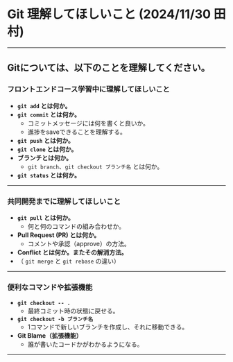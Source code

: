# Git 理解してほしいこと  (**2024/11/30 田村**)

---

## Gitについては、以下のことを理解してください。

### フロントエンドコース学習中に理解してほしいこと
- **`git add` とは何か。**
- **`git commit` とは何か。**
  - コミットメッセージには何を書くと良いか。
  - 進捗をsaveできることを理解する。
- **`git push` とは何か。**
- **`git clone` とは何か。**
- **ブランチとは何か。**
  - `git branch`、`git checkout ブランチ名` とは何か。
- **`git status` とは何か。**

---

### 共同開発までに理解してほしいこと
- **`git pull` とは何か。**  
  - 何と何のコマンドの組み合わせか。
- **Pull Request (PR) とは何か。**  
  - コメントや承認（approve）の方法。
- **Conflict とは何か。またその解消方法。**  
- （ `git merge` と `git rebase` の違い）

---

### 便利なコマンドや拡張機能
- **`git checkout -- .`**  
  - 最終コミット時の状態に戻せる。
- **`git checkout -b ブランチ名`**  
  - 1コマンドで新しいブランチを作成し、それに移動できる。
- **Git Blame（拡張機能）**  
  - 誰が書いたコードかがわかるようになる。

---
